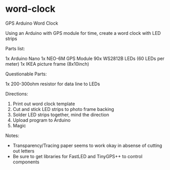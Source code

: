 # word-clock

GPS Arduino Word Clock

Using an Arduino with GPS module for time, create a word clock with LED strips

Parts list:

1x Arduino Nano
1x NEO-6M GPS Module
90x WS2812B LEDs (60 LEDs per meter)
1x IKEA picture frame (8x10inch)

Questionable Parts:

1x 200-300ohm resistor for data line to LEDs

Directions:

1. Print out word clock template
2. Cut and stick LED strips to photo frame backing
3. Solder LED strips together, mind the direction
4. Upload program to Arduino
5. Magic

Notes:

- Transparency/Tracing paper seems to work okay in absense of cutting out letters
- Be sure to get libraries for FastLED and TinyGPS++ to control components
